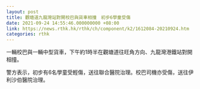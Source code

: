 ```yaml
---
layout: post
title: 觀塘道九龍灣站對開校巴與貨車相撞　初步6學童受傷
date: 2021-09-24 14:55:46.000000000 +08:00
link: https://news.rthk.hk/rthk/ch/component/k2/1612084-20210924.htm
categories: rthk
---
```


一輛校巴與一輛中型貨車，下午約1時半在觀塘道往旺角方向、九龍灣港鐵站對開相撞。

警方表示，初步有6名學童受輕傷，送往聯合醫院治理。校巴司機亦受傷，送往伊利沙伯醫院治理。

